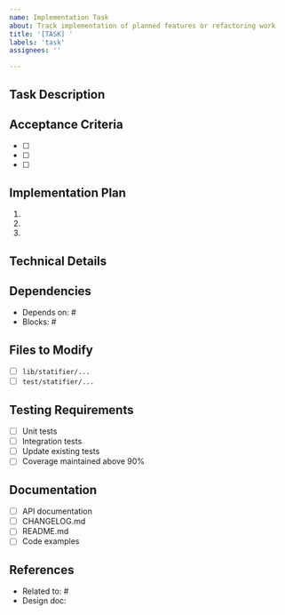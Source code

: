 ```yaml
---
name: Implementation Task
about: Track implementation of planned features or refactoring work
title: '[TASK] '
labels: 'task'
assignees: ''

---
```


## Task Description
<!-- Brief description of what needs to be implemented -->

## Acceptance Criteria
<!-- What needs to be true for this task to be considered complete? -->
- [ ]
- [ ]
- [ ]

## Implementation Plan
<!-- Outline the approach for implementing this task -->
1.
2.
3.

## Technical Details
<!-- Any technical specifications or requirements -->

## Dependencies
<!-- List any issues or PRs that need to be completed first -->
- Depends on: #
- Blocks: #

## Files to Modify
<!-- List the main files that will need changes -->
- [ ] `lib/statifier/...`
- [ ] `test/statifier/...`

## Testing Requirements
<!-- How will this be tested? -->
- [ ] Unit tests
- [ ] Integration tests
- [ ] Update existing tests
- [ ] Coverage maintained above 90%

## Documentation
<!-- What documentation needs to be updated? -->
- [ ] API documentation
- [ ] CHANGELOG.md
- [ ] README.md
- [ ] Code examples

## References
<!-- Links to related issues, PRs, documentation, or discussions -->
- Related to: #
- Design doc:
